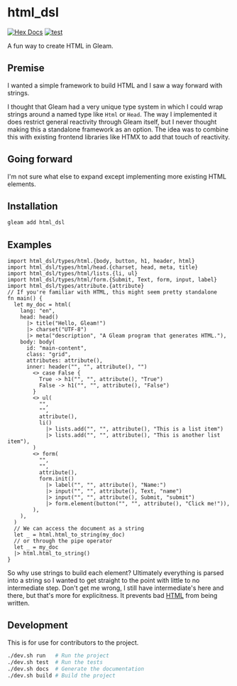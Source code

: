 # html_dsl

[![Hex Docs](https://img.shields.io/badge/hex-docs-ffaff3)](https://qinbeans.github.io/html-dsl/)
[![test](https://github.com/Qinbeans/html-dsl/actions/workflows/test.yml/badge.svg)](https://github.com/Qinbeans/html-dsl/actions/workflows/test.yml)

A fun way to create HTML in Gleam.

## Premise

I wanted a simple framework to build HTML and I saw a way forward with strings.

I thought that Gleam had a very unique type system in which I could wrap strings around a named type like `Html` or `Head`. The way I implemented it does restrict general reactivity through Gleam itself, but I never thought making this a standalone framework as an option. The idea was to combine this with existing frontend libraries like HTMX to add that touch of reactivity.

## Going forward

I'm not sure what else to expand except implementing more existing HTML elements.

## Installation

```sh
gleam add html_dsl
```

## Examples

```gleam
import html_dsl/types/html.{body, button, h1, header, html}
import html_dsl/types/html/head.{charset, head, meta, title}
import html_dsl/types/html/lists.{li, ul}
import html_dsl/types/html/form.{Submit, Text, form, input, label}
import html_dsl/types/attribute.{attribute}
// If you're familiar with HTML, this might seem pretty standalone
fn main() {
  let my_doc = html(
    lang: "en",
    head: head()
      |> title("Hello, Gleam!")
      |> charset("UTF-8")
      |> meta("description", "A Gleam program that generates HTML."),
    body: body(
      id: "main-content",
      class: "grid",
      attributes: attribute(),
      inner: header("", "", attribute(), "")
        <> case False {
          True -> h1("", "", attribute(), "True")
          False -> h1("", "", attribute(), "False")
        }
        <> ul(
          "",
          "",
          attribute(),
          li()
            |> lists.add("", "", attribute(), "This is a list item")
            |> lists.add("", "", attribute(), "This is another list item"),
        )
        <> form(
          "",
          "",
          attribute(),
          form.init()
            |> label("", "", attribute(), "Name:")
            |> input("", "", attribute(), Text, "name")
            |> input("", "", attribute(), Submit, "submit")
            |> form.element(button("", "", attribute(), "Click me!")),
        ),
    ),
  )
  // We can access the document as a string
  let _ = html.html_to_string(my_doc)
  // or through the pipe operator
  let _ = my_doc
  |> html.html_to_string()
}
```
So why use strings to build each element? Ultimately everything is parsed into a string so I wanted to get straight to the point with little to no intermediate step. Don't get me wrong, I still have intermediate's here and there, but that's more for explicitness. It prevents bad [HTML](https://developer.mozilla.org/en-US/docs/Web/HTML) from being written.

## Development

This is for use for contributors to the project.

```sh
./dev.sh run   # Run the project
./dev.sh test  # Run the tests
./dev.sh docs  # Generate the documentation
./dev.sh build # Build the project
```
